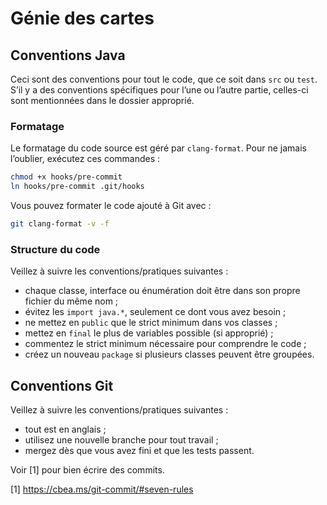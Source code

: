 # Génie des cartes

## Conventions Java

Ceci sont des conventions pour tout le code, que ce soit dans `src` ou `test`. S’il y a des conventions spécifiques pour l’une ou l’autre partie, celles-ci sont mentionnées dans le dossier approprié.

### Formatage

Le formatage du code source est géré par `clang-format`. Pour ne jamais l’oublier, exécutez ces commandes :

```bash
chmod +x hooks/pre-commit
ln hooks/pre-commit .git/hooks
```

Vous pouvez formater le code ajouté à Git avec :

```bash
git clang-format -v -f
```

### Structure du code

Veillez à suivre les conventions/pratiques suivantes :

- chaque classe, interface ou énumération doit être dans son propre fichier du même nom ;
- évitez les `import java.*`, seulement ce dont vous avez besoin ;
- ne mettez en `public` que le strict minimum dans vos classes ;
- mettez en `final` le plus de variables possible (si approprié) ;
- commentez le strict minimum nécessaire pour comprendre le code ;
- créez un nouveau `package` si plusieurs classes peuvent être groupées.

## Conventions Git

Veillez à suivre les conventions/pratiques suivantes :

- tout est en anglais ;
- utilisez une nouvelle branche pour tout travail ;
- mergez dès que vous avez fini et que les tests passent.

Voir [1] pour bien écrire des commits.

[1] https://cbea.ms/git-commit/#seven-rules


